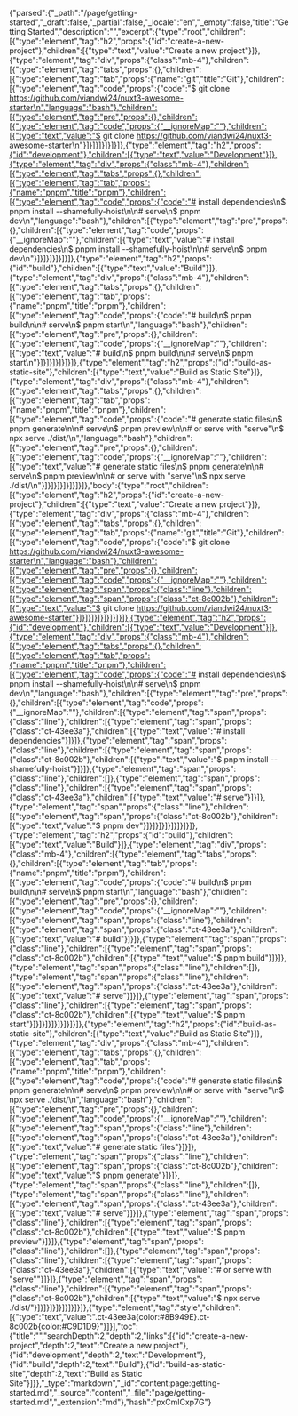 {"parsed":{"_path":"/page/getting-started","_draft":false,"_partial":false,"_locale":"en","_empty":false,"title":"Getting Started","description":"","excerpt":{"type":"root","children":[{"type":"element","tag":"h2","props":{"id":"create-a-new-project"},"children":[{"type":"text","value":"Create a new project"}]},{"type":"element","tag":"div","props":{"class":"mb-4"},"children":[{"type":"element","tag":"tabs","props":{},"children":[{"type":"element","tag":"tab","props":{"name":"git","title":"Git"},"children":[{"type":"element","tag":"code","props":{"code":"$ git clone https://github.com/viandwi24/nuxt3-awesome-starter\n","language":"bash"},"children":[{"type":"element","tag":"pre","props":{},"children":[{"type":"element","tag":"code","props":{"__ignoreMap":""},"children":[{"type":"text","value":"$ git clone https://github.com/viandwi24/nuxt3-awesome-starter\n"}]}]}]}]}]}]},{"type":"element","tag":"h2","props":{"id":"development"},"children":[{"type":"text","value":"Development"}]},{"type":"element","tag":"div","props":{"class":"mb-4"},"children":[{"type":"element","tag":"tabs","props":{},"children":[{"type":"element","tag":"tab","props":{"name":"pnpm","title":"pnpm"},"children":[{"type":"element","tag":"code","props":{"code":"# install dependencies\n$ pnpm install --shamefully-hoist\n\n# serve\n$ pnpm dev\n","language":"bash"},"children":[{"type":"element","tag":"pre","props":{},"children":[{"type":"element","tag":"code","props":{"__ignoreMap":""},"children":[{"type":"text","value":"# install dependencies\n$ pnpm install --shamefully-hoist\n\n# serve\n$ pnpm dev\n"}]}]}]}]}]}]},{"type":"element","tag":"h2","props":{"id":"build"},"children":[{"type":"text","value":"Build"}]},{"type":"element","tag":"div","props":{"class":"mb-4"},"children":[{"type":"element","tag":"tabs","props":{},"children":[{"type":"element","tag":"tab","props":{"name":"pnpm","title":"pnpm"},"children":[{"type":"element","tag":"code","props":{"code":"# build\n$ pnpm build\n\n# serve\n$ pnpm start\n","language":"bash"},"children":[{"type":"element","tag":"pre","props":{},"children":[{"type":"element","tag":"code","props":{"__ignoreMap":""},"children":[{"type":"text","value":"# build\n$ pnpm build\n\n# serve\n$ pnpm start\n"}]}]}]}]}]}]},{"type":"element","tag":"h2","props":{"id":"build-as-static-site"},"children":[{"type":"text","value":"Build as Static Site"}]},{"type":"element","tag":"div","props":{"class":"mb-4"},"children":[{"type":"element","tag":"tabs","props":{},"children":[{"type":"element","tag":"tab","props":{"name":"pnpm","title":"pnpm"},"children":[{"type":"element","tag":"code","props":{"code":"# generate static files\n$ pnpm generate\n\n# serve\n$ pnpm preview\n\n# or serve with \"serve\"\n$ npx serve ./dist/\n","language":"bash"},"children":[{"type":"element","tag":"pre","props":{},"children":[{"type":"element","tag":"code","props":{"__ignoreMap":""},"children":[{"type":"text","value":"# generate static files\n$ pnpm generate\n\n# serve\n$ pnpm preview\n\n# or serve with \"serve\"\n$ npx serve ./dist/\n"}]}]}]}]}]}]}]},"body":{"type":"root","children":[{"type":"element","tag":"h2","props":{"id":"create-a-new-project"},"children":[{"type":"text","value":"Create a new project"}]},{"type":"element","tag":"div","props":{"class":"mb-4"},"children":[{"type":"element","tag":"tabs","props":{},"children":[{"type":"element","tag":"tab","props":{"name":"git","title":"Git"},"children":[{"type":"element","tag":"code","props":{"code":"$ git clone https://github.com/viandwi24/nuxt3-awesome-starter\n","language":"bash"},"children":[{"type":"element","tag":"pre","props":{},"children":[{"type":"element","tag":"code","props":{"__ignoreMap":""},"children":[{"type":"element","tag":"span","props":{"class":"line"},"children":[{"type":"element","tag":"span","props":{"class":"ct-8c002b"},"children":[{"type":"text","value":"$ git clone https://github.com/viandwi24/nuxt3-awesome-starter"}]}]}]}]}]}]}]}]},{"type":"element","tag":"h2","props":{"id":"development"},"children":[{"type":"text","value":"Development"}]},{"type":"element","tag":"div","props":{"class":"mb-4"},"children":[{"type":"element","tag":"tabs","props":{},"children":[{"type":"element","tag":"tab","props":{"name":"pnpm","title":"pnpm"},"children":[{"type":"element","tag":"code","props":{"code":"# install dependencies\n$ pnpm install --shamefully-hoist\n\n# serve\n$ pnpm dev\n","language":"bash"},"children":[{"type":"element","tag":"pre","props":{},"children":[{"type":"element","tag":"code","props":{"__ignoreMap":""},"children":[{"type":"element","tag":"span","props":{"class":"line"},"children":[{"type":"element","tag":"span","props":{"class":"ct-43ee3a"},"children":[{"type":"text","value":"# install dependencies"}]}]},{"type":"element","tag":"span","props":{"class":"line"},"children":[{"type":"element","tag":"span","props":{"class":"ct-8c002b"},"children":[{"type":"text","value":"$ pnpm install --shamefully-hoist"}]}]},{"type":"element","tag":"span","props":{"class":"line"},"children":[]},{"type":"element","tag":"span","props":{"class":"line"},"children":[{"type":"element","tag":"span","props":{"class":"ct-43ee3a"},"children":[{"type":"text","value":"# serve"}]}]},{"type":"element","tag":"span","props":{"class":"line"},"children":[{"type":"element","tag":"span","props":{"class":"ct-8c002b"},"children":[{"type":"text","value":"$ pnpm dev"}]}]}]}]}]}]}]}]},{"type":"element","tag":"h2","props":{"id":"build"},"children":[{"type":"text","value":"Build"}]},{"type":"element","tag":"div","props":{"class":"mb-4"},"children":[{"type":"element","tag":"tabs","props":{},"children":[{"type":"element","tag":"tab","props":{"name":"pnpm","title":"pnpm"},"children":[{"type":"element","tag":"code","props":{"code":"# build\n$ pnpm build\n\n# serve\n$ pnpm start\n","language":"bash"},"children":[{"type":"element","tag":"pre","props":{},"children":[{"type":"element","tag":"code","props":{"__ignoreMap":""},"children":[{"type":"element","tag":"span","props":{"class":"line"},"children":[{"type":"element","tag":"span","props":{"class":"ct-43ee3a"},"children":[{"type":"text","value":"# build"}]}]},{"type":"element","tag":"span","props":{"class":"line"},"children":[{"type":"element","tag":"span","props":{"class":"ct-8c002b"},"children":[{"type":"text","value":"$ pnpm build"}]}]},{"type":"element","tag":"span","props":{"class":"line"},"children":[]},{"type":"element","tag":"span","props":{"class":"line"},"children":[{"type":"element","tag":"span","props":{"class":"ct-43ee3a"},"children":[{"type":"text","value":"# serve"}]}]},{"type":"element","tag":"span","props":{"class":"line"},"children":[{"type":"element","tag":"span","props":{"class":"ct-8c002b"},"children":[{"type":"text","value":"$ pnpm start"}]}]}]}]}]}]}]}]},{"type":"element","tag":"h2","props":{"id":"build-as-static-site"},"children":[{"type":"text","value":"Build as Static Site"}]},{"type":"element","tag":"div","props":{"class":"mb-4"},"children":[{"type":"element","tag":"tabs","props":{},"children":[{"type":"element","tag":"tab","props":{"name":"pnpm","title":"pnpm"},"children":[{"type":"element","tag":"code","props":{"code":"# generate static files\n$ pnpm generate\n\n# serve\n$ pnpm preview\n\n# or serve with \"serve\"\n$ npx serve ./dist/\n","language":"bash"},"children":[{"type":"element","tag":"pre","props":{},"children":[{"type":"element","tag":"code","props":{"__ignoreMap":""},"children":[{"type":"element","tag":"span","props":{"class":"line"},"children":[{"type":"element","tag":"span","props":{"class":"ct-43ee3a"},"children":[{"type":"text","value":"# generate static files"}]}]},{"type":"element","tag":"span","props":{"class":"line"},"children":[{"type":"element","tag":"span","props":{"class":"ct-8c002b"},"children":[{"type":"text","value":"$ pnpm generate"}]}]},{"type":"element","tag":"span","props":{"class":"line"},"children":[]},{"type":"element","tag":"span","props":{"class":"line"},"children":[{"type":"element","tag":"span","props":{"class":"ct-43ee3a"},"children":[{"type":"text","value":"# serve"}]}]},{"type":"element","tag":"span","props":{"class":"line"},"children":[{"type":"element","tag":"span","props":{"class":"ct-8c002b"},"children":[{"type":"text","value":"$ pnpm preview"}]}]},{"type":"element","tag":"span","props":{"class":"line"},"children":[]},{"type":"element","tag":"span","props":{"class":"line"},"children":[{"type":"element","tag":"span","props":{"class":"ct-43ee3a"},"children":[{"type":"text","value":"# or serve with \"serve\""}]}]},{"type":"element","tag":"span","props":{"class":"line"},"children":[{"type":"element","tag":"span","props":{"class":"ct-8c002b"},"children":[{"type":"text","value":"$ npx serve ./dist/"}]}]}]}]}]}]}]}]},{"type":"element","tag":"style","children":[{"type":"text","value":".ct-43ee3a{color:#8B949E}.ct-8c002b{color:#C9D1D9}"}]}],"toc":{"title":"","searchDepth":2,"depth":2,"links":[{"id":"create-a-new-project","depth":2,"text":"Create a new project"},{"id":"development","depth":2,"text":"Development"},{"id":"build","depth":2,"text":"Build"},{"id":"build-as-static-site","depth":2,"text":"Build as Static Site"}]}},"_type":"markdown","_id":"content:page:getting-started.md","_source":"content","_file":"page/getting-started.md","_extension":"md"},"hash":"pxCmlCxp7G"}
